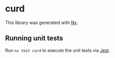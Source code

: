 # curd

This library was generated with [Nx](https://nx.dev).

## Running unit tests

Run `nx test curd` to execute the unit tests via [Jest](https://jestjs.io).
